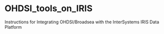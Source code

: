 # OHDSI_tools_on_IRIS
Instructions for Integrating OHDSI/Broadsea with the InterSystems IRIS Data Platform
